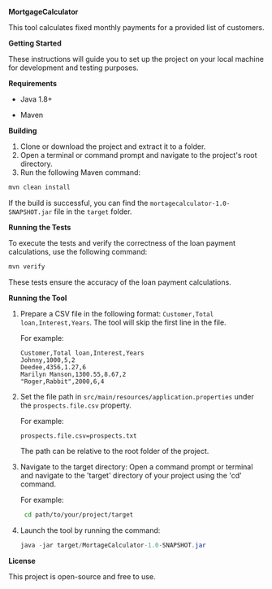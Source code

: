 
**MortgageCalculator**

This tool calculates fixed monthly payments for a provided list of customers.

**Getting Started**

These instructions will guide you to set up the project on your local machine for development and testing purposes.

**Requirements**

- Java 1.8+
  
- Maven

**Building**

1. Clone or download the project and extract it to a folder.
2. Open a terminal or command prompt and navigate to the project's root directory.
3. Run the following Maven command:
```java
mvn clean install
```
If the build is successful, you can find the `mortagecalculator-1.0-SNAPSHOT.jar` file in the `target` folder.

**Running the Tests**

To execute the tests and verify the correctness of the loan payment calculations, use the following command:
```java
mvn verify
```
These tests ensure the accuracy of the loan payment calculations.

**Running the Tool**

1. Prepare a CSV file in the following format: `Customer,Total loan,Interest,Years`.
   The tool will skip the first line in the file.

   For example:
   ```
   Customer,Total loan,Interest,Years
   Johnny,1000,5,2
   Deedee,4356,1.27,6
   Marilyn Manson,1300.55,8.67,2
   "Roger,Rabbit",2000,6,4
   ```

2. Set the file path in `src/main/resources/application.properties` under the `prospects.file.csv` property.

   For example:
   ```
   prospects.file.csv=prospects.txt
   ```
   The path can be relative to the root folder of the project.

3. Navigate to the target directory: Open a command prompt or terminal and navigate to the 'target' directory of your project using the 'cd' command.

   For example:
   ```bash
    cd path/to/your/project/target
   ```
  
3. Launch the tool by running the command:
     ```java
     java -jar target/MortageCalculator-1.0-SNAPSHOT.jar
     ```


     
**License**

This project is open-source and free to use.


